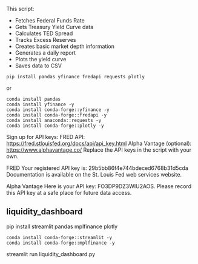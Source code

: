 This script:
* Fetches Federal Funds Rate
* Gets Treasury Yield Curve data
* Calculates TED Spread
* Tracks Excess Reserves
* Creates basic market depth information
* Generates a daily report
* Plots the yield curve
* Saves data to CSV

```
pip install pandas yfinance fredapi requests plotly
```
or
```
conda install pandas
conda install yfinance -y
conda install conda-forge::yfinance -y
conda install conda-forge::fredapi -y
conda install anaconda::requests -y
conda install conda-forge::plotly -y
```

Sign up for API keys:
FRED API: https://fred.stlouisfed.org/docs/api/api_key.html
Alpha Vantage (optional): https://www.alphavantage.co/
Replace the API keys in the script with your own.

FRED
Your registered API key is: 29b5bb86f4e744bdeced6768b31d5cda Documentation is available on the St. Louis Fed web services website.

Alpha Vantage
Here is your API key: FO3DP9DZ3WIU2AOS. Please record this API key at a safe place for future data access.

## liquidity_dashboard
pip install streamlit pandas mplfinance plotly
```
conda install conda-forge::streamlit -y
conda install conda-forge::mplfinance -y
```

streamlit run liquidity_dashboard.py

